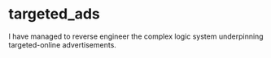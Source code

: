 # targeted_ads
I have managed to reverse engineer the complex logic system underpinning targeted-online advertisements. 
